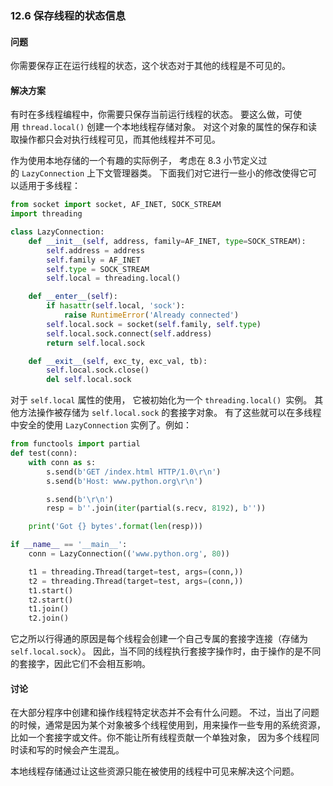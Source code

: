 ### 12.6 保存线程的状态信息

#### 问题

你需要保存正在运行线程的状态，这个状态对于其他的线程是不可见的。

#### 解决方案

有时在多线程编程中，你需要只保存当前运行线程的状态。 要这么做，可使用 `thread.local()` 创建一个本地线程存储对象。 对这个对象的属性的保存和读取操作都只会对执行线程可见，而其他线程并不可见。

作为使用本地存储的一个有趣的实际例子， 考虑在 8.3 小节定义过的 `LazyConnection` 上下文管理器类。 下面我们对它进行一些小的修改使得它可以适用于多线程：

```python
from socket import socket, AF_INET, SOCK_STREAM
import threading

class LazyConnection:
    def __init__(self, address, family=AF_INET, type=SOCK_STREAM):
        self.address = address
        self.family = AF_INET
        self.type = SOCK_STREAM
        self.local = threading.local()

    def __enter__(self):
        if hasattr(self.local, 'sock'):
            raise RuntimeError('Already connected')
        self.local.sock = socket(self.family, self.type)
        self.local.sock.connect(self.address)
        return self.local.sock

    def __exit__(self, exc_ty, exc_val, tb):
        self.local.sock.close()
        del self.local.sock
```

对于 `self.local` 属性的使用， 它被初始化为一个 `threading.local() `实例。 其他方法操作被存储为 `self.local.sock` 的套接字对象。 有了这些就可以在多线程中安全的使用 `LazyConnection` 实例了。例如：

```python
from functools import partial
def test(conn):
    with conn as s:
        s.send(b'GET /index.html HTTP/1.0\r\n')
        s.send(b'Host: www.python.org\r\n')

        s.send(b'\r\n')
        resp = b''.join(iter(partial(s.recv, 8192), b''))

    print('Got {} bytes'.format(len(resp)))

if __name__ == '__main__':
    conn = LazyConnection(('www.python.org', 80))

    t1 = threading.Thread(target=test, args=(conn,))
    t2 = threading.Thread(target=test, args=(conn,))
    t1.start()
    t2.start()
    t1.join()
    t2.join()
```

它之所以行得通的原因是每个线程会创建一个自己专属的套接字连接（存储为 `self.local.sock`）。 因此，当不同的线程执行套接字操作时，由于操作的是不同的套接字，因此它们不会相互影响。

#### 讨论

在大部分程序中创建和操作线程特定状态并不会有什么问题。 不过，当出了问题的时候，通常是因为某个对象被多个线程使用到，用来操作一些专用的系统资源， 比如一个套接字或文件。你不能让所有线程贡献一个单独对象， 因为多个线程同时读和写的时候会产生混乱。 

本地线程存储通过让这些资源只能在被使用的线程中可见来解决这个问题。
